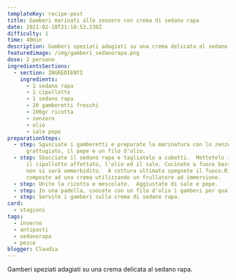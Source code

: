 ```yaml
---
templateKey: recipe-post
title: Gamberi marinati allo zenzero con crema di sedano rapa
date: 2021-02-18T21:18:53.230Z
difficulty: 1
time: 40min
description: Gamberi speziati adagiati su una crema delicata al sedano rapa.
featuredimage: /img/gamberi_sedanorapa.png
dose: 2 persone
ingredientsSections:
  - section: INGREDIENTI
    ingredients:
      - 1 sedano rapa
      - 1 cipollotto
      - 1 sedano rapa
      - 20 gamberetti freschi
      - 100gr ricotta
      - zenzero
      - olio
      - sale pepe
preparationSteps:
  - step: Sgusciate i gamberetti e preparate la marinatura con lo zenzero
      grattugiato, il pepe e un filo d'olio.
  - step: Sbucciate il sedano rapa e tagliatelo a cubetti.  Mettetelo in pentola con
      il cipollotto affettato, l'olio ed il sale. Cucinate a fuoco basso finché
      non si sarà ammorbidito.  A cottura ultimata spegnete il fuoco.Riducete il
      composto ad una crema utilizzando un frullatore ad immersione.
  - step: Unite la ricotta e mescolate.  Aggiustate di sale e pepe.
  - step: In una padella, cuocete con un filo d'olio i gamberi per qualche minuto.
  - step: Servite i gamberi sulla crema di sedano rapa.
card: 
  - stagioni
tags:
  - inverno
  - antipasti
  - sedanorapa
  - pesce
blogger: Claudia
---
```

Gamberi speziati adagiati su una crema delicata al sedano rapa.